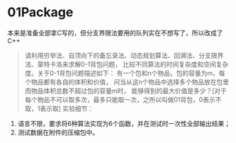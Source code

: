 # 01Package
本来是准备全部拿C写的，但分支界限法要用的队列实在不想写了，所以改成了C++

> 请利用穷举法、自顶向下的备忘录法、动态规划算法、回溯法、分支限界法、蒙特卡洛来求解0-1背包问题，
比较不同算法的时间复杂度和空间复杂度。关于0-1背包问题描述如下：
有一个包和n个物品，包的容量为m，每个物品都有各自的体积和价值，
问当从这n个物品中选择多个物品放在包里而物品体积总数不超过包的容量m时，
能够得到的最大价值是多少？[对于每个物品不可以取多次，最多只能取一次，之所以叫做01背包，0表示不取，1表示取]
实验细节：
1. 语言不限，要求将6种算法实现为6个函数，并在测试时一次性全部输出结果；
2. 测试数据在附件的压缩包中。
